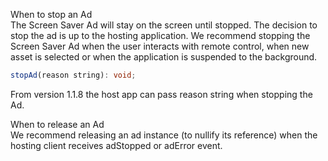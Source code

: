 When to stop an Ad   
The Screen Saver Ad will stay on the screen until stopped. The decision to stop the ad is up to the hosting application. We recommend stopping the Screen Saver Ad when the user interacts with remote control, when new asset is selected or when the application is suspended to the background.

```typescript
stopAd(reason string): void;
```
 From version 1.1.8 the host app can pass reason string when stopping the Ad. 
 
When to release an Ad   
We recommend releasing an ad instance (to nullify its reference) when the hosting client receives adStopped or adError event.   